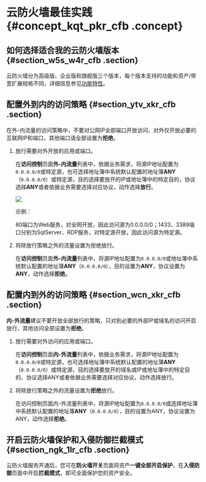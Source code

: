 # 云防火墙最佳实践 {#concept_kqt_pkr_cfb .concept}

## 如何选择适合我的云防火墙版本 {#section_w5s_w4r_cfb .section}

云防火墙分为高级版、企业版和旗舰版三个版本，每个版本支持的功能和资产/带宽扩展规格不同，详细信息参见[功能特性](../../../../intl.zh-CN/产品简介/功能特性.md#table_qsv_slr_cfb)。

## 配置外到内的访问策略 {#section_ytv_xkr_cfb .section}

在外-内流量的访问策略中，不要对公网IP全部端口开放访问，对外仅开放必要的互联网IP和端口，其他端口请全部设置为**拒绝**。

1.  放行需要对外开放的应用或端口。

    在**访问控制**页面**外-内流量**列表中，依据业务需求，将源IP地址配置为`0.0.0.0/0`或特定源，也可选择地址簿中系统默认配置的地址簿**ANY**（`0.0.0.0/0`）或特定源，目的选择要放开的IP或地址簿中的特定目的，协议选择**ANY**或者依据业务需要选择对应协议，动作选择**放行**。

    ![](http://static-aliyun-doc.oss-cn-hangzhou.aliyuncs.com/assets/img/21289/156819343835632_zh-CN.png)

    示例：

    80端口为Web服务，对全网开放，因此访问源为0.0.0.0/0；1433、3389端口分别为SqlServer、RDP服务，对特定源开放，因此访问源为特定源。

2.  将除放行策略之外的流量设置为拒绝放行。

    在**访问控制**页面**外-内流量**列表中，将源IP地址配置为`0.0.0.0/0`或地址簿中系统默认配置的地址簿**ANY**（`0.0.0.0/0`），目的设置为**ANY**，协议设置为**ANY**，动作选择**拒绝**。


## 配置内到外的访问策略 {#section_wcn_xkr_cfb .section}

**内-外流量**建议不要开放全部放行的策略，只对到必要的外部IP或域名的访问开启放行，其他访问全部设置为**拒绝**。

1.  放行需要对外访问的应用或端口。

    在**访问控制**页面**内-外流量**列表中，依据业务需求，将源IP地址配置为`0.0.0.0/0`或特定源，也可选择地址簿中系统默认配置的地址簿**ANY**（`0.0.0.0/0`）或特定源，目的选择要放开的域名或IP或地址簿中的特定目的，协议选择ANY或者依据业务需要选择对应协议，动作选择放行。

2.  将除放行策略之外的流量设置为**拒绝**放行。

    在访问控制页面内-外流量列表中，将源IP地址配置为`0.0.0.0/0`或选择地址簿中系统默认配置的地址簿**ANY**（`0.0.0.0/0`），目的设置为ANY，协议设置为ANY，动作选择**拒绝**。


## 开启云防火墙保护和入侵防御拦截模式 {#section_ngk_1lr_cfb .section}

云防火墙服务开通后，您可在**防火墙开关**页面将资产**一键全部开启保护**，在**入侵防御**页面中开启**拦截模式**，即可全面保护您的资产安全。

